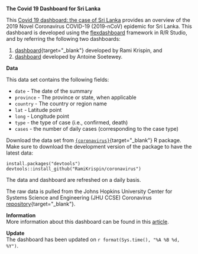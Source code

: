 
**The Covid 19 Dashboard for Sri Lanka**

This [Covid 19 dashboard: the case of Sri Lanka](https://pkwijekoon.github.io/covid19-dashboard/) provides an overview of the 2019 Novel Coronavirus COVID-19 (2019-nCoV) epidemic for Sri Lanka. This dashboard is developed using the [flexdashboard](https://rmarkdown.rstudio.com/flexdashboard/) framework in R/R Studio, and by referring the following two dashboards:  
1. [dashboard](https://ramikrispin.github.io/coronavirus_dashboard/){target="_blank"} developed by Rami Krispin, and  
2. [dashboard](https://www.antoinesoetewey.com/files/coronavirus-dashboard.html) developed by Antoine Soetewey.  

**Data**

This data set contains the following fields:  
* ```date``` - The date of the summary  
* ```province``` - The province or state, when applicable  
* ```country``` - The country or region name  
* ```lat``` - Latitude point  
* ```long``` - Longitude point  
* ```type``` - the type of case (i.e., confirmed, death)  
* ```cases``` - the number of daily cases (corresponding to the case type)  

Download the data set from  [`{coronavirus}`](https://github.com/RamiKrispin/coronavirus){target="_blank"} R package. Make sure to download the development version of the package to have the latest data:

```
install.packages("devtools")
devtools::install_github("RamiKrispin/coronavirus")
```

The data and dashboard are refreshed on a daily basis.

The raw data is pulled from the Johns Hopkins University Center for Systems Science and Engineering (JHU CCSE) Coronavirus [repository](https://github.com/RamiKrispin/coronavirus-csv){target="_blank"}.  


**Information**  
More information about this dashboard can be found in this [article](https://www.statsandr.com/blog/how-to-create-a-simple-coronavirus-dashboard-specific-to-your-country-in-r/).  


**Update**  
The dashboard has been updated on `r format(Sys.time(), "%A %B %d, %Y")`.


